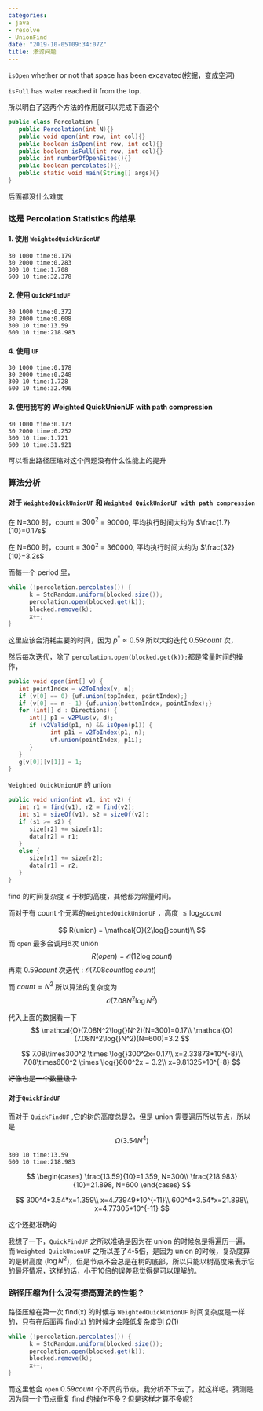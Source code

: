 ```yaml
---
categories:
- java
- resolve
- UnionFind
date: "2019-10-05T09:34:07Z"
title: 渗滤问题
---
```


`isOpen` whether or not that space has been excavated(挖掘，变成空洞) 

`isFull` has water reached it from the top.

所以明白了这两个方法的作用就可以完成下面这个

```java
public class Percolation {
   public Percolation(int N){}
   public void open(int row, int col){}
   public boolean isOpen(int row, int col){}
   public boolean isFull(int row, int col){}
   public int numberOfOpenSites(){}
   public boolean percolates(){}
   public static void main(String[] args){}
}
```

后面都没什么难度

### 这是 Percolation Statistics 的结果

#### 1. 使用 `WeightedQuickUnionUF`

```
30 1000 time:0.179
30 2000 time:0.283
300 10 time:1.708
600 10 time:32.378
```

#### 2.  使用 `QuickFindUF`

```
30 1000 time:0.372
30 2000 time:0.608
300 10 time:13.59
600 10 time:218.983
```

#### 4.  使用 `UF`

```
30 1000 time:0.178
30 2000 time:0.248
300 10 time:1.728
600 10 time:32.496
```

#### 3.  使用我写的 Weighted QuickUnionUF with path compression

```
30 1000 time:0.173
30 2000 time:0.252
300 10 time:1.721
600 10 time:31.921
```

可以看出路径压缩对这个问题没有什么性能上的提升

### 算法分析

#### 对于 `WeightedQuickUnionUF` 和 `Weighted QuickUnionUF with path compression`

在 N=300 时，count = $300^2$ = 90000, 平均执行时间大约为 $\frac{1.7}{10}=0.17s$

在 N=600 时，count = $300^2$ = 360000, 平均执行时间大约为 $\frac{32}{10}=3.2s$

而每一个 period 里，

```java
while (!percolation.percolates()) {
      k = StdRandom.uniform(blocked.size());
      percolation.open(blocked.get(k));
      blocked.remove(k);
      x++;
}
```

这里应该会消耗主要的时间，因为 $p^*\approx0.59$ 所以大约迭代 $0.59 count$ 次，

然后每次迭代，除了 `percolation.open(blocked.get(k));`都是常量时间的操作，

```java
public void open(int[] v) {
   int pointIndex = v2ToIndex(v, n);
   if (v[0] == 0) {uf.union(topIndex, pointIndex);}
   if (v[0] == n - 1) {uf.union(bottomIndex, pointIndex);}
   for (int[] d : Directions) {
      int[] p1 = v2Plus(v, d);
      if (v2Valid(p1, n) && isOpen(p1)) {
            int p1i = v2ToIndex(p1, n);
            uf.union(pointIndex, p1i);
      }
   }
   g[v[0]][v[1]] = 1;
}
```

`Weighted QuickUnionUF` 的 union

```java
public void union(int v1, int v2) {
   int r1 = find(v1), r2 = find(v2);
   int s1 = sizeOf(v1), s2 = sizeOf(v2);
   if (s1 >= s2) {
      size[r2] += size[r1];
      data[r2] = r1;
   }
   else {
      size[r1] += size[r2];
      data[r1] = r2;
   }
}
```

find 的时间复杂度 $\leq$ 于树的高度，其他都为常量时间。

而对于有 count 个元素的`WeightedQuickUnionUF` ，高度 $\leq \log_2{count}$

$$
R(union) = \mathcal{O}(2\log{}count)\\
$$
而 `open` 最多会调用6次 union
$$
R(open) = \mathcal{O}(12\log{}count)
$$
 再乘 $0.59count$ 次迭代 : $\mathcal{O}(7.08count\log{}count)$

而 $count = N^2$ 所以算法的复杂度为 
$$
\mathcal{O}(7.08N^2\log{}N^2)
$$

代入上面的数据看一下
$$
\mathcal{O}(7.08N^2\log{}N^2)(N=300)=0.17\\
\mathcal{O}(7.08N^2\log{}N^2)(N=600)=3.2
$$

$$
7.08\times300^2 \times \log{}300^2x=0.17\\
x=2.33873*10^{-8}\\
7.08\times600^2 \times \log{}600^2x = 3.2\\
x=9.81325*10^{-8}
$$

~~好像也是一个数量级？~~

#### 对于`QuickFindUF`

而对于 `QuickFindUF` ,它的树的高度总是2，但是 union 需要遍历所以节点，所以是
$$
\Omega(3.54N^4)
$$

```
300 10 time:13.59
600 10 time:218.983
```

$$
\begin{cases}
\frac{13.59}{10}=1.359, N=300\\
\frac{218.983}{10}=21.898, N=600
\end{cases}
$$

$$
300^4*3.54*x=1.359\\
x=4.73949*10^{-11}\\
600^4*3.54*x=21.898\\
x=4.77305*10^{-11}
$$

这个还挺准确的

我想了一下，`QuickFindUF` 之所以准确是因为在 union 的时候总是得遍历一遍，而 `Weighted QuickUnionUF` 之所以差了4-5倍，是因为 union 的时候，复杂度算的是树高度 ($\log{}N^2$)，但是节点不会总是在树的底部，所以只能以树高度来表示它的最坏情况，这样的话，小于10倍的误差我觉得是可以理解的。

### 路径压缩为什么没有提高算法的性能？

路径压缩在第一次 find(x) 的时候与 `WeightedQuickUnionUF` 时间复杂度是一样的，只有在后面再 find(x) 的时候才会降低复杂度到 $\Omega(1)$ 

```java
while (!percolation.percolates()) {
      k = StdRandom.uniform(blocked.size());
      percolation.open(blocked.get(k));
      blocked.remove(k);
      x++;
}
```

而这里他会 `open` $0.59count$ 个不同的节点。我分析不下去了，就这样吧。猜测是因为同一个节点重复 find 的操作不多？但是这样才算不多呢?